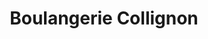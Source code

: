 ---
title: "Boulangerie Collignon"
url: /villemeux-sur-eure/boulangerie-collignon/
shop: boulangerie
---